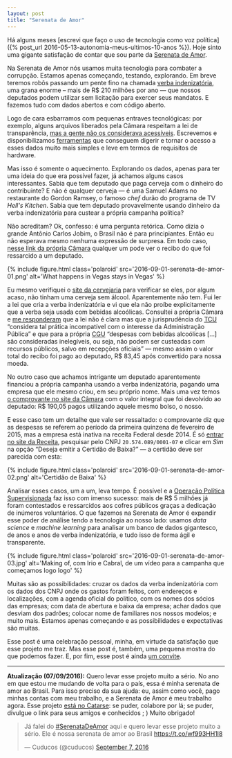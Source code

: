 ```yaml
---
layout: post
title: "Serenata de Amor"
---
```


Há alguns meses [escrevi que faço o uso de tecnologia como voz política]({% post_url 2016-05-13-autonomia-meus-ultimos-10-anos %}). Hoje sinto uma gigante satisfação de contar que sou parte da [Serenata de Amor](https://github.com/datasciencebr/serenata-de-amor).

Na Serenata de Amor nós usamos muita tecnologia para combater a corrupção. Estamos apenas começando, testando, explorando. Em breve teremos robôs passando um pente fino na chamada [verba indenizatória](http://www2.camara.leg.br/participe/fale-conosco/perguntas-frequentes/cota-para-o-exercicio-da-atividade-parlamentar), uma grana enorme – mais de R$ 210 milhões por ano — que nossos deputados podem utilizar sem licitação para exercer seus mandatos. E fazemos tudo com dados abertos e com código aberto.

Logo de cara esbarramos com pequenas entraves tecnológicas: por exemplo, alguns arquivos liberados pela Câmara respeitam a lei de transparência, [mas a gente não os considerava acessíveis](https://datasciencebr.com/dispon%C3%ADvel-é-diferente-de-acess%C3%ADvel-56e1f76188c1). Escrevemos e disponibilizamos [ferramentas](https://github.com/datasciencebr/serenata-de-amor/blob/master/src/xml2csv.py) que conseguem digerir e tornar o acesso a esses dados muito mais simples e leve em termos de requisitos de hardware.

Mas isso é somente o aquecimento. Explorando os dados, apenas para ter uma ideia do que era possível fazer, já achamos alguns casos interessantes. Sabia que tem deputado que paga cerveja com o dinheiro do contribuinte? E não é qualquer cerveja — é uma Samuel Adams no restaurante do Gordon Ramsey, o famoso *chef* durão do programa de TV *Hell's Kitchen*. Sabia que tem deputado provavelmente usando dinheiro da verba indenizatória para custear a própria campanha política?

Não acreditam? Ok, confesso: é uma pergunta retórica. Como dizia o grande Antônio Carlos Jobim, o Brasil não é para principiantes. Então eu não esperava mesmo nenhuma expressão de surpresa. Em todo caso, [nesse link da própria Câmara](http://www.camara.gov.br/cota-parlamentar/documentos/publ/2880/2015/5660757.pdf) qualquer um pode ver o recibo do que foi ressarcido a um deputado.

{% include figure.html class='polaroid' src='2016-09-01-serenata-de-amor-01.png' alt='What happens in Vegas stays in Vegas' %}

Eu mesmo verifiquei o [site da cervejaria](http://www.samueladams.com/) para verificar se eles, por algum acaso, não tinham uma cerveja sem álcool. Aparentemente não tem. Fui ler a lei que cria a verba indenizatória e vi que ela não proíbe explicitamente que a verba seja usada com bebidas alcoólicas. Consultei a própria Câmara e [me responderam](https://dl.dropboxusercontent.com/u/1311043/177491_157185_27490_A337103612015.pdf) que a lei não é clara mas que a jurisprudência do [TCU](https://pt.wikipedia.org/wiki/Tribunal_de_Contas_da_União) “considera tal prática incompatível com o interesse da Administração Pública” e que para a própria [CGU](https://pt.wikipedia.org/wiki/Controladoria-Geral_da_União_(Brasil)) “despesas com bebidas alcoólicas […] são consideradas inelegíveis, ou seja, não podem ser custeadas com recursos públicos, salvo em recepções oficiais” — mesmo assim o valor total do recibo foi pago ao deputado, R$ 83,45 após convertido para nossa moeda.

No outro caso que achamos intrigante um deputado aparentemente financiou a própria campanha usando a verba indenizatória, pagando uma empresa que ele mesmo criou, em seu próprio nome. Mais uma vez temos [o comprovante no site da Câmara](http://www.camara.gov.br/cota-parlamentar/documentos/publ/705/2015/5621548.pdf) com o valor integral que foi devolvido ao deputado: R$ 190,05 pagos utilizando aquele mesmo bolso, o nosso.

E esse caso tem um detalhe que vale ser ressaltado: o comprovante diz que as despesas se referem ao período da primeira quinzena de fevereiro de 2015, mas a empresa está inativa na receita Federal desde 2014. É só [entrar no site da Receita](http://www.receita.fazenda.gov.br/PessoaJuridica/CNPJ/cnpjreva/cnpjreva_solicitacao2.asp), pesquisar pelo CNPJ `20.574.089/0001-07` e clicar em *Sim* na opção “Deseja emitir a Certidão de Baixa?” — a certidão deve ser parecida com esta:

{% include figure.html class='polaroid' src='2016-09-01-serenata-de-amor-02.png' alt='Certidão de Baixa' %}

Analisar esses casos, um a um, leva tempo. É possível e a [Operação Política Supervisionada](http://ops.net.br) faz isso com imenso sucesso: mais de R$ 5 milhões já foram contestados e ressarcidos aos cofres públicos graças a dedicação de inúmeros voluntários. O que fazemos na Serenata de Amor é expandir esse poder de análise tendo a tecnologia ao nosso lado: usamos _data science_ e _machine learning_ para analisar um banco de dados gigantesco, de anos e anos de verba indenizatória, e tudo isso de forma ágil e transparente.

{% include figure.html class='polaroid' src='2016-09-01-serenata-de-amor-03.jpg' alt='Making of, com Irio e Cabral, de um vídeo para a campanha que começamos logo logo' %}

Muitas são as possibilidades: cruzar os dados da verba indenizatória com os dados dos CNPJ onde os gastos foram feitos, com endereços e localizações, com a agenda oficial do político, com os nomes dos sócios das empresas; com data de abertura e baixa da empresa; achar dados que desviam dos padrões; colocar nome de familiares nos nossos modelos; e muito mais. Estamos apenas começando e as possibilidades e expectativas são muitas.

Esse post é uma celebração pessoal, minha, em virtude da satisfação que esse projeto me traz. Mas esse post é, também, uma pequena mostra do que podemos fazer. E, por fim, esse post é ainda [um convite](https://github.com/datasciencebr/serenata-de-amor/blob/master/CONTRIBUTING.md).

---

**Atualização (07/09/2016):** Quero levar esse projeto muito a sério. No ano em que estou me mudando de volta para o país, essa é minha serenata de amor ao Brasil. Para isso preciso da sua ajuda: eu, assim como você, pago minhas contas com meu trabalho, e a Serenata de Amor é meu trabalho agora. Esse projeto [está no Catarse](http://catarse.me/serenata): se puder, colabore por lá; se puder, divulgue o link para seus amigos e conhecidos ; ) Muito obrigado!

<blockquote class="twitter-tweet" data-lang="en"><p lang="pt" dir="ltr">Já falei do <a href="https://twitter.com/hashtag/SerenataDeAmor?src=hash">#SerenataDeAmor</a> aqui e quero levar esse projeto muito a sério. Ele é nossa serenata de amor ao Brasil <a href="https://t.co/wf993HH1l8">https://t.co/wf993HH1l8</a></p>&mdash; Cuducos (@cuducos) <a href="https://twitter.com/cuducos/status/773364126152269824">September 7, 2016</a></blockquote> <script async src="//platform.twitter.com/widgets.js" charset="utf-8"></script>
